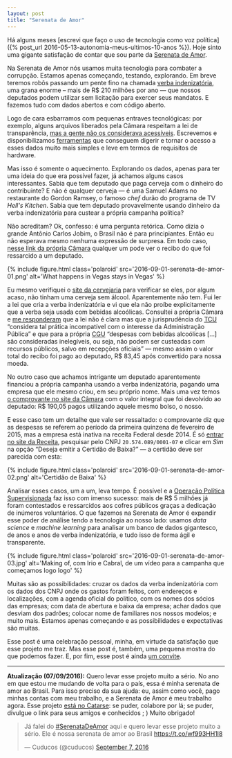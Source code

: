 ```yaml
---
layout: post
title: "Serenata de Amor"
---
```


Há alguns meses [escrevi que faço o uso de tecnologia como voz política]({% post_url 2016-05-13-autonomia-meus-ultimos-10-anos %}). Hoje sinto uma gigante satisfação de contar que sou parte da [Serenata de Amor](https://github.com/datasciencebr/serenata-de-amor).

Na Serenata de Amor nós usamos muita tecnologia para combater a corrupção. Estamos apenas começando, testando, explorando. Em breve teremos robôs passando um pente fino na chamada [verba indenizatória](http://www2.camara.leg.br/participe/fale-conosco/perguntas-frequentes/cota-para-o-exercicio-da-atividade-parlamentar), uma grana enorme – mais de R$ 210 milhões por ano — que nossos deputados podem utilizar sem licitação para exercer seus mandatos. E fazemos tudo com dados abertos e com código aberto.

Logo de cara esbarramos com pequenas entraves tecnológicas: por exemplo, alguns arquivos liberados pela Câmara respeitam a lei de transparência, [mas a gente não os considerava acessíveis](https://datasciencebr.com/dispon%C3%ADvel-é-diferente-de-acess%C3%ADvel-56e1f76188c1). Escrevemos e disponibilizamos [ferramentas](https://github.com/datasciencebr/serenata-de-amor/blob/master/src/xml2csv.py) que conseguem digerir e tornar o acesso a esses dados muito mais simples e leve em termos de requisitos de hardware.

Mas isso é somente o aquecimento. Explorando os dados, apenas para ter uma ideia do que era possível fazer, já achamos alguns casos interessantes. Sabia que tem deputado que paga cerveja com o dinheiro do contribuinte? E não é qualquer cerveja — é uma Samuel Adams no restaurante do Gordon Ramsey, o famoso *chef* durão do programa de TV *Hell's Kitchen*. Sabia que tem deputado provavelmente usando dinheiro da verba indenizatória para custear a própria campanha política?

Não acreditam? Ok, confesso: é uma pergunta retórica. Como dizia o grande Antônio Carlos Jobim, o Brasil não é para principiantes. Então eu não esperava mesmo nenhuma expressão de surpresa. Em todo caso, [nesse link da própria Câmara](http://www.camara.gov.br/cota-parlamentar/documentos/publ/2880/2015/5660757.pdf) qualquer um pode ver o recibo do que foi ressarcido a um deputado.

{% include figure.html class='polaroid' src='2016-09-01-serenata-de-amor-01.png' alt='What happens in Vegas stays in Vegas' %}

Eu mesmo verifiquei o [site da cervejaria](http://www.samueladams.com/) para verificar se eles, por algum acaso, não tinham uma cerveja sem álcool. Aparentemente não tem. Fui ler a lei que cria a verba indenizatória e vi que ela não proíbe explicitamente que a verba seja usada com bebidas alcoólicas. Consultei a própria Câmara e [me responderam](https://dl.dropboxusercontent.com/u/1311043/177491_157185_27490_A337103612015.pdf) que a lei não é clara mas que a jurisprudência do [TCU](https://pt.wikipedia.org/wiki/Tribunal_de_Contas_da_União) “considera tal prática incompatível com o interesse da Administração Pública” e que para a própria [CGU](https://pt.wikipedia.org/wiki/Controladoria-Geral_da_União_(Brasil)) “despesas com bebidas alcoólicas […] são consideradas inelegíveis, ou seja, não podem ser custeadas com recursos públicos, salvo em recepções oficiais” — mesmo assim o valor total do recibo foi pago ao deputado, R$ 83,45 após convertido para nossa moeda.

No outro caso que achamos intrigante um deputado aparentemente financiou a própria campanha usando a verba indenizatória, pagando uma empresa que ele mesmo criou, em seu próprio nome. Mais uma vez temos [o comprovante no site da Câmara](http://www.camara.gov.br/cota-parlamentar/documentos/publ/705/2015/5621548.pdf) com o valor integral que foi devolvido ao deputado: R$ 190,05 pagos utilizando aquele mesmo bolso, o nosso.

E esse caso tem um detalhe que vale ser ressaltado: o comprovante diz que as despesas se referem ao período da primeira quinzena de fevereiro de 2015, mas a empresa está inativa na receita Federal desde 2014. É só [entrar no site da Receita](http://www.receita.fazenda.gov.br/PessoaJuridica/CNPJ/cnpjreva/cnpjreva_solicitacao2.asp), pesquisar pelo CNPJ `20.574.089/0001-07` e clicar em *Sim* na opção “Deseja emitir a Certidão de Baixa?” — a certidão deve ser parecida com esta:

{% include figure.html class='polaroid' src='2016-09-01-serenata-de-amor-02.png' alt='Certidão de Baixa' %}

Analisar esses casos, um a um, leva tempo. É possível e a [Operação Política Supervisionada](http://ops.net.br) faz isso com imenso sucesso: mais de R$ 5 milhões já foram contestados e ressarcidos aos cofres públicos graças a dedicação de inúmeros voluntários. O que fazemos na Serenata de Amor é expandir esse poder de análise tendo a tecnologia ao nosso lado: usamos _data science_ e _machine learning_ para analisar um banco de dados gigantesco, de anos e anos de verba indenizatória, e tudo isso de forma ágil e transparente.

{% include figure.html class='polaroid' src='2016-09-01-serenata-de-amor-03.jpg' alt='Making of, com Irio e Cabral, de um vídeo para a campanha que começamos logo logo' %}

Muitas são as possibilidades: cruzar os dados da verba indenizatória com os dados dos CNPJ onde os gastos foram feitos, com endereços e localizações, com a agenda oficial do político, com os nomes dos sócios das empresas; com data de abertura e baixa da empresa; achar dados que desviam dos padrões; colocar nome de familiares nos nossos modelos; e muito mais. Estamos apenas começando e as possibilidades e expectativas são muitas.

Esse post é uma celebração pessoal, minha, em virtude da satisfação que esse projeto me traz. Mas esse post é, também, uma pequena mostra do que podemos fazer. E, por fim, esse post é ainda [um convite](https://github.com/datasciencebr/serenata-de-amor/blob/master/CONTRIBUTING.md).

---

**Atualização (07/09/2016):** Quero levar esse projeto muito a sério. No ano em que estou me mudando de volta para o país, essa é minha serenata de amor ao Brasil. Para isso preciso da sua ajuda: eu, assim como você, pago minhas contas com meu trabalho, e a Serenata de Amor é meu trabalho agora. Esse projeto [está no Catarse](http://catarse.me/serenata): se puder, colabore por lá; se puder, divulgue o link para seus amigos e conhecidos ; ) Muito obrigado!

<blockquote class="twitter-tweet" data-lang="en"><p lang="pt" dir="ltr">Já falei do <a href="https://twitter.com/hashtag/SerenataDeAmor?src=hash">#SerenataDeAmor</a> aqui e quero levar esse projeto muito a sério. Ele é nossa serenata de amor ao Brasil <a href="https://t.co/wf993HH1l8">https://t.co/wf993HH1l8</a></p>&mdash; Cuducos (@cuducos) <a href="https://twitter.com/cuducos/status/773364126152269824">September 7, 2016</a></blockquote> <script async src="//platform.twitter.com/widgets.js" charset="utf-8"></script>
